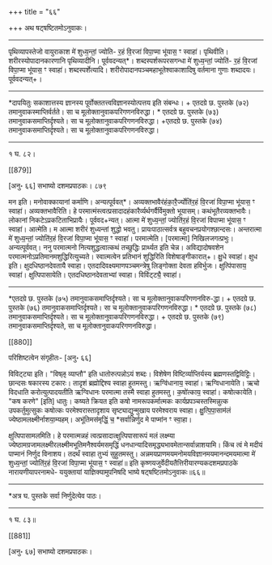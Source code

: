 +++
title = "६६"

+++
अथ षट्षष्टितमोऽनुवाकः।
________________________
पृथिव्यापस्तेजो वायुराकाश मे॑ शुध्य॒न्तां॒ ज्योति-
र॒हं वि॒रजा॑ विपा॒प्मा भू॑यास॒ ꣳ स्वाहा॑।
पृथिवीति। शरीरस्योपादानकारणानि पृथिव्यादीनि। पूर्ववदन्यत्*।
शब्दस्पर्शरूपरसगन्धा मे॑ शुध्य॒न्तां॒ ज्योति॑-
र॒हं वि॒रजां विपा॒प्मा भू॑यास॒ ꣳ स्वाहा॑।
शब्दस्पर्शेत्यादि। शरीरोपादानपञ्चमहाभूतेश्वाकाशादिषु वर्तमाना गुणाः शब्दादयः। पूर्ववदन्यत्+।
________________________
*दापयितुः सकाशात्तस्य ज्ञानस्य पूर्वोक्ततत्त्वविज्ञानस्योत्पत्तय इति संबन्धः। + एतदग्रे छ. पुस्तके (७२) तमानुवाकस्माप्तिर्वर्तते। सा च मूलोक्तानुवाकपरिगणनविरुद्धा। * एतदग्रे छ. पुस्तके (७३) तमानुवाकसमाप्तिर्दृश्यते। सा च मूलोक्तानुवाकपरिगणनविरुद्धा। +एतदग्रे छ. पुस्तके (७४) तमानुवाकसमाप्तिर्दृश्यते। सा च मूलोक्तानुवाकपरिगणनविरुद्धा।
________________________
१ घ. ८२।

[[879]]

[अनु॰ ६६] सभाष्यो दशमप्रपाठकः। ८७९

मन इति। मनोवाक्कायानां कर्माणि। अन्यत्पूर्ववत्*।
अव्यक्तभावैर॑हंका॒रै॒र्ज्योति॑र॒हं वि॒रजा॑
विपा॒प्मा भू॑यास॒ ꣳ स्वाहा॑।
अव्यक्तभावैरिति। हे परमात्मंस्त्वत्प्रसादादहंकारैर्व्यर्थगर्वैर्विमुक्तो भूयासम्। कथंभूतैरव्यक्तभावैः। लोकानां निकटेऽप्रकटिताभिप्रायैः। पूर्ववद+न्यत्।
आत्मा मे॑ शुध्य॒न्तां॒ ज्योति॑र॒हं वि॒रजा॑
विपाप्मा भू॑यास॒ ꣳ स्वाहा॑।
आत्मेति। म आत्मा शरीरं शुध्यन्तां शुद्धो भवतु। प्रायःपाठात्सर्वत्र बहुवचनप्रयोगश्छान्दसः।
अन्तरात्मा मे॑ शुध्य॒न्तां॒ ज्योति॑र॒हं
वि॒रजा॑ विपा॒प्मा भू॑यास॒ ꣳ स्वाहा॑।
परमात्मेति। [परमात्मा] निखिलजगत्प्रभुः। अन्यत्पूर्ववत्। ननु परमात्मनो नित्यशुद्धत्वात्कथं तच्छुद्धिः प्रार्थ्यत इति चेन्न। अविद्यादोषवशेन परमात्मनोऽप्रतिमानमशुद्धिरित्युच्यते। स्वात्मत्वेन प्रतिभानं शुद्धिरिति विशेषाङ्गीकारात्+।
क्षु॒धे स्वाहा॑।
क्षुध इति। क्षुदधिष्ठानदेवतायै स्वाहा। एतदादिवक्ष्यमाणपञ्चमन्त्रेषु लिङ्गोक्ता देवता हविर्भुजः।
क्षुत्पि॑पासाय॒ स्वाहा॑।
क्षुत्पिपासायेति। एतदधिष्ठानदेवताभ्यां स्वाहा।
विवि॑ट्ट्यै॒ स्वाहा॑।
________________________
*एतदग्रे छ. पुस्तके (७५) तमानुवाकसमाप्तिर्दृश्यते। सा च मूलोक्तानुवाकपरिगणनविरु-द्धा। + एतदग्रे छ. पुस्तके (७६) तमानुवाकसमाप्तिर्दृश्यते। सा च मूलोक्तानुवाकपरिगणनविरुद्धा। * एतदग्रे छ. पुस्तके (७८) तमानुवाकसमाप्तिर्दृश्यते। सा च मूलोक्तानुवाकपरिगणनविरुद्धा। + एतदग्रे छ. पुस्तके (७९) तमानुवाकसमाप्तिर्दृश्यते, सा च मूलोक्तानुवाकपरिगणनविरुद्धा।

[[880]]

परिशिष्टत्वेन संगृहीतः- [अनु॰ ६६]

विविट्ट्या इति। "विष्ऌ व्याप्तौ" इति धातोरुत्पन्नोऽयं शब्दः। विशेषेण विष्टिर्व्याप्तिर्यस्य ब्रह्मणस्तद्विविट्टिः। छान्दसः षकारस्य टकारः। तादृशं ब्रह्मोद्दिश्य स्वाहा हुतमस्तु।
ऋग्वि॑धानाय॒ स्वाहा॑।
ऋग्विधानायेति। ऋचो विदधाति करोत्युत्पादयतीति ऋग्विधानः परमात्मा तस्मै स्वाहा हुतमस्तु।
क॒षो॑त्काय॒ स्वाहा॑।
कषोत्कायेति। "कष करणे" [इति] धातुः। कष्यते क्रियत इति कषो नामरूपकर्मात्मकः कार्यप्रपञ्चस्तस्मिन्नुत्क उपकर्तुमुत्सुकः कषोत्कः परमेश्वरास्तादृशाय सृष्ट्याद्युन्मुखाय परमेश्वराय स्वाहा।
क्षु॒त्पि॒पा॒साम॑लं ज्येष्ठामलक्ष्मीर्नाशया॒म्यहम्।
अभू॑तिमस॑मृद्धिं॒ च॒ *सर्वान्निर्णुद मे पाप्मा॑न ꣳ स्वा॒हा।

क्षुत्पिपासामलमिति। हे परमात्मन्नहं त्वत्प्रसादात्क्षुत्पिपासारूपं मलं लक्ष्म्या ज्येष्ठामग्रजामलक्ष्मीरलक्ष्मीमभूतिमनैश्वर्यमसमृद्धिं धनधान्यादिसमृद्ध्यभावमेतान्सर्वान्नाशयामि। किंच त्वं मे मदीयं पाप्मानं निर्णुद विनाशय। तदर्थं स्वाहा तुभ्यं सुहुतमस्तु।
अन्नमयप्राणमयमनोमयविज्ञानमयमानन्दमयमात्मा मे॑
शुध्य॒न्तां॒ ज्योति॑र॒हं वि॒रजा॑ विपा॒प्मा भू॑यास॒ ꣳ स्वाहा॑॥
इति कृष्णयजुर्वेदीयतैत्तिरीयारण्यकदशमप्रपाठके नारायणीयापरनामधे-
ययुक्तायां याज्ञिक्यामुपनिषदि भाष्ये षट्षष्टितमोऽनुवाकः॥६६॥
________________________
*अत्र घ. पुस्तके सर्वा निर्णुदेत्येव पाठः।
________________________
१ घ. ८३॥

[[881]]

[अनु॰ ६७] सभाष्यो दशमप्रपाठकः।
